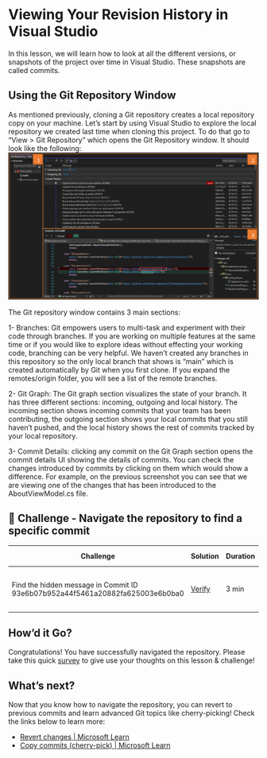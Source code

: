 ﻿# Viewing Your Revision History in Visual Studio
In this lesson, we will learn how to look at all the different versions, or snapshots of the project over time in Visual Studio. These snapshots are called commits.

## Using the Git Repository Window
As mentioned previously, cloning a Git repository creates a local repository copy on your machine. Let’s start by using Visual Studio to explore the local repository we created last time when cloning this project. To do that go to “View > Git Repository” which opens the Git Repository window. It should look like the following:  
![Annotated Git Repository Window](images/git-repository-window.png)

The Git repository window contains 3 main sections:

1- Branches: Git empowers users to multi-task and experiment with their code through branches. If you are working on multiple features at the same time or if you would like to explore ideas without effecting your working code, branching can be very helpful. We haven’t created any branches in this repository so the only local branch that shows is “main” which is created automatically by Git when you first clone. If you expand the remotes/origin folder, you will see a list of the remote branches. 

2- Git Graph: The Git graph section visualizes the state of your branch. It has three different sections: incoming, outgoing and local history. The incoming section shows incoming commits that your team has been contributing, the outgoing section shows your local commits that you still haven’t pushed, and the local history shows the rest of commits tracked by your local repository.

3- Commit Details: clicking any commit on the Git Graph section opens the commit details UI showing the details of commits. You can check the changes introduced by commits by clicking on them which would show a difference. For example, on the previous screenshot you can see that we are viewing one of the changes that has been introduced to the AboutViewModel.cs file. 

## 🚨 Challenge - Navigate the repository to find a specific commit

| Challenge  | Solution   | Duration   | What you will learn |
| ------------------------------- | ------------------------------- | ----------- | ----------- |
| Find the hidden message in Commit ID 93e6b07b952a44f5461a20882fa625003e6b0ba0 | [Verify](images/answer3.png) | 3 min |  How to filter in the Git Repository window | 

## How’d it Go?
Congratulations! You have successfully navigated the repository. 
Please take this quick [survey](https://aka.ms/vsgitlearn-1-survey) to give use your thoughts on this lesson & challenge!

## What’s next?
Now that you know how to navigate the repository, you can revert to previous commits and learn advanced Git topics like cherry-picking! Check the links below to learn more:
*	[Revert changes | Microsoft Learn](https://learn.microsoft.com/en-us/visualstudio/version-control/git-manage-repository?view=vs-2022#revert-changes)
*	[Copy commits (cherry-pick) | Microsoft Learn](https://learn.microsoft.com/en-us/visualstudio/version-control/git-manage-repository?view=vs-2022#copy-commits-cherry-pick)
